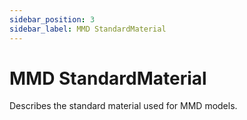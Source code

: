 ```yaml
---
sidebar_position: 3
sidebar_label: MMD StandardMaterial
---
```


# MMD StandardMaterial

Describes the standard material used for MMD models. 